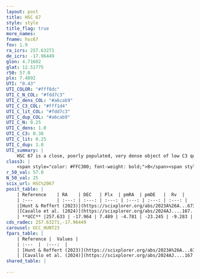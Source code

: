 ```yaml
---
layout: post
title: HSC 67
style: style
title_flag: true
more_names: 
fname: hsc67
fov: 1.9
ra_icrs: 257.63271
de_icrs: -17.96449
glon: 4.71602
glat: 12.51775
r50: 57.0
plx: 7.4892
UTI: "0.43"
UTI_COLOR: "#fff8dc"
UTI_C_N_COL: "#fdd7c3"
UTI_C_dens_COL: "#a6cab9"
UTI_C_C3_COL: "#fff1d4"
UTI_C_lit_COL: "#fdd7c3"
UTI_C_dup_COL: "#a6cab9"
UTI_C_N: 0.25
UTI_C_dens: 1.0
UTI_C_C3: 0.38
UTI_C_lit: 0.25
UTI_C_dup: 1.0
UTI_summary: |
    HSC 67 is a close, poorly populated, very dense object of low C3 quality. It was recently reported in the literature.
class3: |
    <span style="color: #FFC300; font-weight: bold;">B</span><span style="color: red; font-weight: bold;">C</span>
r_50_val: 57.0
N_50_val: 25
scix_url: HSC%2067
posit_table: |
    | Reference    | RA    | DEC   | Plx  | pmRA  | pmDE   |  Rv  |
    | :---         | :---: | :---: | :---: | :---: | :---: | :---: |
    |[Hunt & Reffert (2023)](https://scixplorer.org/abs/2023A%26A...673A.114H) | 257.747 | -17.769 | 7.559 | -4.693 | -23.248 | -9.157 |
    |[Cavallo et al. (2024)](https://scixplorer.org/abs/2024AJ....167...12C) | 257.511 | -17.773 | 7.562 | -- | -- | -- |
    | **UCC** |257.633 | -17.964 | 7.489 | -4.781 | -23.245 | -9.283 | 
cds_radec: 257.63271,-17.96449
carousel: UCC_HUNT23
fpars_table: |
    | Reference |  Values |
    | :---  |  :---:  |
    | [Hunt & Reffert (2023)](https://scixplorer.org/abs/2023A%26A...673A.114H) | `AV50=0.409, diffAV50=0.607, MOD50=5.571, logAge50=7.148` |
    | [Cavallo et al. (2024)](https://scixplorer.org/abs/2024AJ....167...12C) | `AV50=0.59, dMod50=5.45, logAge50=6.63, [Fe/H]50=-0.3` |
shared_table: |
    
---
```

